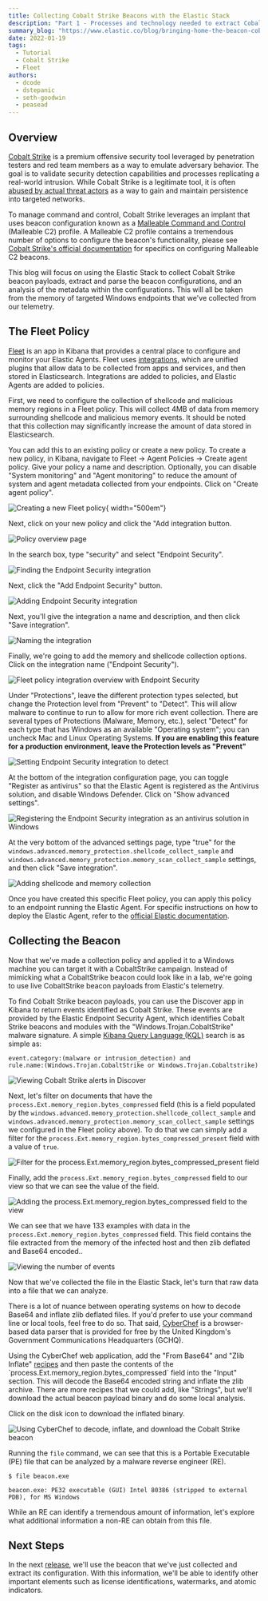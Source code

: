 ```yaml
---
title: Collecting Cobalt Strike Beacons with the Elastic Stack
description: "Part 1 - Processes and technology needed to extract Cobalt Strike implant beacons"
summary_blog: "https://www.elastic.co/blog/bringing-home-the-beacon-cobalt-strike"
date: 2022-01-19
tags:
  - Tutorial
  - Cobalt Strike
  - Fleet
authors:
  - dcode
  - dstepanic
  - seth-goodwin
  - peasead
---
```


## Overview

[Cobalt Strike](https://attack.mitre.org/software/S0154/) is a premium offensive security tool leveraged by penetration
testers and red team members as a way to emulate adversary behavior. The goal is to validate security detection capabilities
and processes replicating a real-world intrusion. While Cobalt Strike is a legitimate tool, it is often
[abused by actual threat actors](https://www.proofpoint.com/uk/blog/threat-insight/cobalt-strike-favorite-tool-apt-crimeware)
as a way to gain and maintain persistence into targeted networks.

To manage command and control, Cobalt Strike leverages an implant that uses beacon configuration  known as a
[Malleable Command and Control](https://www.cobaltstrike.com/help-malleable-c2) (Malleable C2) profile. A Malleable C2
profile contains a tremendous number of options to configure the beacon's functionality, please see
[Cobalt Strike's official documentation](https://www.cobaltstrike.com/help-beacon) for specifics on configuring Malleable
C2 beacons.

This blog will focus on using the Elastic Stack to collect Cobalt Strike beacon payloads, extract and parse the beacon
configurations, and an analysis of the metadata within the configurations. This will all be taken from the memory of
targeted Windows endpoints that we've collected from our telemetry.

## The Fleet Policy

[Fleet](https://www.elastic.co/guide/en/kibana/current/fleet.html) is an app in Kibana that provides a central place to
configure and monitor your Elastic Agents. Fleet uses [integrations](https://www.elastic.co/guide/en/fleet/current/integrations.html),
which are unified plugins that allow data to be collected from apps and services, and then stored in Elasticsearch. Integrations
are added to policies, and Elastic Agents are added to policies.

First, we need to configure the collection of shellcode and malicious memory regions in a Fleet policy. This will
collect 4MB of data from memory surrounding shellcode and malicious memory events. It should be noted that this
collection may significantly increase the amount of data stored in Elasticsearch.

You can add this to an existing policy or create a new policy. To create a new policy, in Kibana, navigate to Fleet →
Agent Policies → Create agent policy. Give your policy a name and description. Optionally, you can disable "System monitoring"
and "Agent monitoring" to reduce the amount of system and agent metadata collected from your endpoints. Click on
"Create agent policy".

![Creating a new Fleet policy](media/create-agent-policy.png "Creating a new Fleet policy"){ width="500em"}

Next, click on your new policy and click the "Add integration button.

![Policy overview page](media/policy-overview.png "Policy overview page")

In the search box, type "security" and select "Endpoint Security".

![Finding the Endpoint Security integration](media/finding-endpoint-integration.png "Finding the Endpoint Security integration")

Next, click the "Add Endpoint Security" button.

![Adding Endpoint Security integration](media/adding-endpoint-integration.png "Adding Endpoint Security integration")

Next, you'll give the integration a name and description, and then click "Save integration".

![Naming the integration](media/naming-integration.png "Naming the integration")

Finally, we're going to add the memory and shellcode collection options. Click on the integration name ("Endpoint Security").

![Fleet policy integration overview with Endpoint Security](media/overview-with-endpoint-security.png "Fleet policy integration overview with Endpoint Security")

Under "Protections", leave the different protection types selected, but change the Protection level from "Prevent" to
"Detect". This will allow malware to continue to run to allow for more rich event collection. There are several types
of Protections (Malware, Memory, etc.), select "Detect" for each type that has Windows as an available "Operating system";
you can uncheck Mac and Linux Operating Systems.
**If you are enabling this feature for a production environment, leave the Protection levels as "Prevent"**

![Setting Endpoint Security integration to detect](media/setting-policy-to-detect.png "Setting Endpoint Security integration to detect")

At the bottom of the integration configuration page, you can toggle "Register as antivirus" so that the Elastic Agent is
registered as the Antivirus solution, and disable Windows Defender. Click on "Show advanced settings".

![Registering the Endpoint Security integration as an antivirus solution in Windows](media/register-as-antivirus.png "Registering the Endpoint Security integration as an antivirus solution in Windows")

At the very bottom of the advanced settings page, type "true" for the `windows.advanced.memory_protection.shellcode_collect_sample`
and `windows.advanced.memory_protection.memory_scan_collect_sample` settings, and then click "Save integration".

![Adding shellcode and memory collection](media/collect-sample.png "Adding shellcode and memory collection")

Once you have created this specific Fleet policy, you can apply this policy to an endpoint running the Elastic Agent. For
specific instructions on how to deploy the Elastic Agent, refer to the
[official Elastic documentation](https://www.elastic.co/guide/en/fleet/current/elastic-agent-installation.html#install-fleet-managed-agent).

## Collecting the Beacon

Now that we've made a collection policy and applied it to a Windows machine you can target it with a CobaltStrike
campaign. Instead of mimicking what a CobaltStrike beacon could look like in a lab, we're going to use live CobaltStrike
 beacon payloads from Elastic's telemetry.

To find Cobalt Strike beacon payloads, you can use the Discover app in Kibana to return events identified as Cobalt Strike.
These events are provided by the Elastic Endpoint Security Agent, which identifies Cobalt Strike beacons and modules with
the "Windows.Trojan.CobaltStrike" malware signature. A simple
[Kibana Query Language (KQL)](https://www.elastic.co/guide/en/kibana/current/kuery-query.html) search is as simple as:

```text title="KQL search for Cobalt Strike"
event.category:(malware or intrusion_detection) and
rule.name:(Windows.Trojan.CobaltStrike or Windows.Trojan.Cobaltstrike)
```

![Viewing Cobalt Strike alerts in Discover](media/viewing-cs-alerts.png "Viewing Cobalt Strike alerts in Discover")

Next, let's filter on documents that have the `process.Ext.memory_region.bytes_compressed` field (this is a field
populated by the `windows.advanced.memory_protection.shellcode_collect_sample` and
`windows.advanced.memory_protection.memory_scan_collect_sample` settings we configured in the Fleet policy above).
To do that we can simply add a filter for the `process.Ext.memory_region.bytes_compressed_present` field with a value
of `true`.

![Filter for the process.Ext.memory_region.bytes_compressed_present field](media/compressed_present-field.png "Filter for the process.Ext.memory_region.bytes_compressed_present field")

Finally, add the `process.Ext.memory_region.bytes_compressed` field to our view so that we can see the value of the field.

![Adding the process.Ext.memory_region.bytes_compressed field to the view](media/bytes_compressed-add.png "Adding the process.Ext.memory_region.bytes_compressed field to the view")

We can see that we have 133 examples with data in the `process.Ext.memory_region.bytes_compressed` field. This field
contains the file extracted from the memory of the infected host and then zlib deflated and Base64 encoded..

![Viewing the number of events](media/number-of-events.png "Viewing the number of events")

Now that we've collected the file in the Elastic Stack, let's turn that raw data into a file that we can analyze.

There is a lot of nuance between operating systems on how to decode Base64 and inflate zlib deflated files. If you'd
prefer to use your command line or local tools, feel free to do so. That said, [CyberChef](https://gchq.github.io/CyberChef)
is a browser-based data parser that is provided for free by the United Kingdom's Government Communications Headquarters (GCHQ).

Using the CyberChef web application, add the "From Base64" and "Zlib Inflate"
[recipes](https://gchq.github.io/CyberChef/#recipe=From_Base64('A-Za-z0-9%2B/%3D',true)Zlib_Inflate(0,0,'Adaptive',false,false))
and then paste the contents of the `process.Ext.memory_region.bytes_compressed` field into the "Input" section. This
will decode the Base64 encoded string and inflate the zlib archive. There are more recipes that we could add, like
"Strings", but we'll download the actual beacon payload binary and do some local analysis.

Click on the disk icon to download the inflated binary.

![Using CyberChef to decode, inflate, and download the Cobalt Strike beacon](media/cyber-chef.png "Using CyberChef to decode, inflate, and download the Cobalt Strike beacon")

Running the `file` command, we can see that this is a Portable Executable (PE) file that can be analyzed by a malware
reverse engineer (RE).

```text title="Using the file command to validate the file type"
$ file beacon.exe

beacon.exe: PE32 executable (GUI) Intel 80386 (stripped to external PDB), for MS Windows
```

While an RE can identify a tremendous amount of information, let's explore what additional information a non-RE can
obtain from this file.

## Next Steps

In the next [release](../03.extracting-cobalt-strike-beacon/article.md), we'll use the beacon that we've just collected
and extract its configuration. With this information, we'll be able to identify other important elements such as license
identifications, watermarks, and atomic indicators.
